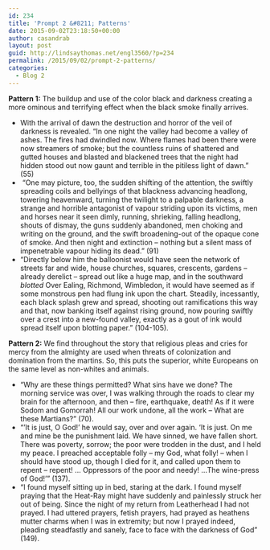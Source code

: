 ```yaml
---
id: 234
title: 'Prompt 2 &#8211; Patterns'
date: 2015-09-02T23:18:50+00:00
author: casandrab
layout: post
guid: http://lindsaythomas.net/engl3560/?p=234
permalink: /2015/09/02/prompt-2-patterns/
categories:
  - Blog 2
---
```

**Pattern 1:** The buildup and use of the color black and darkness creating a more ominous and terrifying effect when the black smoke finally arrives.

  * With the arrival of dawn the destruction and horror of the veil of darkness is revealed. “In one night the valley had become a valley of ashes. The fires had dwindled now. Where flames had been there were now streamers of smoke; but the countless ruins of shattered and gutted houses and blasted and blackened trees that the night had hidden stood out now gaunt and terrible in the pitiless light of dawn.” (55)
  *  “One may picture, too, the sudden shifting of the attention, the swiftly spreading coils and bellyings of that blackness advancing headlong, towering heavenward, turning the twilight to a palpable darkness, a strange and horrible antagonist of vapour striding upon its victims, men and horses near it seen dimly, running, shrieking, falling headlong, shouts of dismay, the guns suddenly abandoned, men choking and writing on the ground, and the swift broadening-out of the opaque cone of smoke. And then night and extinction – nothing but a silent mass of impenetrable vapour hiding its dead.” (91)
  * “Directly below him the balloonist would have seen the network of streets far and wide, house churches, squares, crescents, gardens – already derelict – spread out like a huge map, and in the southward _blotted_ Over Ealing, Richmond, Wimbledon, it would have seemed as if some monstrous pen had flung ink upon the chart. Steadily, incessantly, each black splash grew and spread, shooting out ramifications this way and that, now banking itself against rising ground, now pouring swiftly over a crest into a new-found valley, exactly as a gout of ink would spread itself upon blotting paper.” (104-105).

**Pattern 2:** We find throughout the story that religious pleas and cries for mercy from the almighty are used when threats of colonization and domination from the martins. So, this puts the superior, white Europeans on the same level as non-whites and animals.

  * “Why are these things permitted? What sins have we done? The morning service was over, I was walking through the roads to clear my brain for the afternoon, and then – fire, earthquake, death! As if it were Sodom and Gomorrah! All our work undone, all the work – What are these Martians?” (70).
  * “’It is just, O God!’ he would say, over and over again. ‘It is just. On me and mine be the punishment laid. We have sinned, we have fallen short. There was poverty, sorrow; the poor were trodden in the dust, and I held my peace. I preached acceptable folly – my God, what folly! – when I should have stood up, though I died for it, and called upon them to repent – repent! … Oppressors of the poor and needy! &#8230;The wine-press of God!’” (137).
  * “I found myself sitting up in bed, staring at the dark. I found myself praying that the Heat-Ray might have suddenly and painlessly struck her out of being. Since the night of my return from Leatherhead I had not prayed. I had uttered prayers, fetish prayers, had prayed as heathens mutter charms when I was in extremity; but now I prayed indeed, pleading steadfastly and sanely, face to face with the darkness of God” (149).